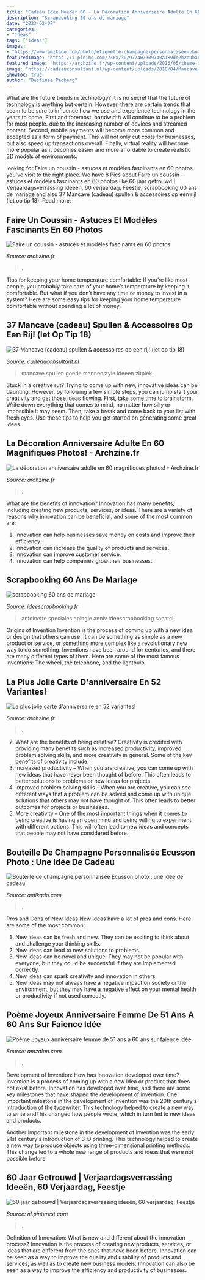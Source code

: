 ```yaml
---
title: "Cadeau Idee Moeder 60 ~ La Décoration Anniversaire Adulte En 60 Magnifiques Photos!"
description: "Scrapbooking 60 ans de mariage"
date: "2023-02-07"
categories:
- "ideas"
tags: ["ideas"]
images:
- "https://www.amikado.com/photo/etiquette-champagne-personnalisee-photo-ecusson.jpg"
featuredImage: "https://i.pinimg.com/736x/30/97/40/309740a189dd2b2e9ba6ef93ab50a38e.jpg"
featured_image: "https://archzine.fr/wp-content/uploads/2016/05/theme-anniversaire-deco-pour-anniversaire.jpg"
image: "https://cadeauconsultant.nl/wp-content/uploads/2018/04/Mancave-Spullen.png"
ShowToc: true
author: "Destinee Padberg"
---
```



What are the future trends in technology?
It is no secret that the future of technology is anything but certain. However, there are certain trends that seem to be sure to influence how we use and experience technology in the years to come. 
First and foremost, bandwidth will continue to be a problem for most people. due to the increasing number of devices and streamed content. Second, mobile payments will become more common and accepted as a form of payment. This will not only cut costs for businesses, but also speed up transactions overall. Finally, virtual reality will become more popular as it becomes easier and more affordable to create realistic 3D models of environments.

	

		
looking for Faire un coussin - astuces et modèles fascinants en 60 photos you've visit to the right place. We have 8 Pics about Faire un coussin - astuces et modèles fascinants en 60 photos like 60 jaar getrouwd | Verjaardagsverrassing ideeën, 60 verjaardag, Feestje, scrapbooking 60 ans de mariage and also 37 Mancave (cadeau) spullen &amp; accessoires op een rij! (let op tip 18). Read more:
		
    
## Faire Un Coussin - Astuces Et Modèles Fascinants En 60 Photos

<img loading=lazy src="http://archzine.fr/wp-content/uploads/2016/12/faire-un-coussin-hibou-heureux-en-gris-pour-une-décoration-boheme.jpg" onerror="this.onerror=null;this.src='https://tse3.mm.bing.net/th?id=OIP.OYG8WqmrKZkVo0S8yXMBewHaJ5&amp;pid=15.1';" alt="Faire un coussin - astuces et modèles fascinants en 60 photos">

_Source: archzine.fr_

>. 

	

Tips for keeping your home temperature comfortable:
If you’re like most people, you probably take care of your home’s temperature by keeping it comfortable. But what if you don’t have any time or money to invest in a system? Here are some easy tips for keeping your home temperature comfortable without spending a lot of money.

    
## 37 Mancave (cadeau) Spullen &amp; Accessoires Op Een Rij! (let Op Tip 18)

<img loading=lazy src="https://cadeauconsultant.nl/wp-content/uploads/2018/04/Mancave-Spullen.png" onerror="this.onerror=null;this.src='https://tse1.mm.bing.net/th?id=OIP.ReCV6IV7GCDpp_2LRlR9YAHaEi&amp;pid=15.1';" alt="37 Mancave (cadeau) spullen &amp; accessoires op een rij! (let op tip 18)">

_Source: cadeauconsultant.nl_

>mancave spullen goede mannenstyle ideeen zitplek. 

	

Stuck in a creative rut? Trying to come up with new, innovative ideas can be daunting. However, by following a few simple steps, you can jump start your creativity and get those ideas flowing. First, take some time to brainstorm. Write down everything that comes to mind, no matter how silly or impossible it may seem. Then, take a break and come back to your list with fresh eyes. Use these tips to help you get started on generating some great ideas.

    
## La Décoration Anniversaire Adulte En 60 Magnifiques Photos! - Archzine.fr

<img loading=lazy src="https://archzine.fr/wp-content/uploads/2016/05/theme-anniversaire-deco-pour-anniversaire.jpg" onerror="this.onerror=null;this.src='https://tse4.mm.bing.net/th?id=OIP.90_GyO1nDGSd9v5K2eHC7wHaLH&amp;pid=15.1';" alt="La décoration anniversaire adulte en 60 magnifiques photos! - Archzine.fr">

_Source: archzine.fr_

>. 

	

What are the benefits of innovation?
Innovation has many benefits, including creating new products, services, or ideas. There are a variety of reasons why innovation can be beneficial, and some of the most common are: 
1. Innovation can help businesses save money on costs and improve their efficiency.
2. Innovation can increase the quality of products and services.
3. Innovation can improve customer service.
4. Innovation can help companies grow their businesses.

    
## Scrapbooking 60 Ans De Mariage

<img loading=lazy src="http://www.ideescrapbooking.fr/images/scrapbooking-60-ans-de-mariage_9.jpg" onerror="this.onerror=null;this.src='https://tse4.mm.bing.net/th?id=OIP.YQBHJ2AO6vE0zedVvHv3CwHaHK&amp;pid=15.1';" alt="scrapbooking 60 ans de mariage">

_Source: ideescrapbooking.fr_

>antoinette speciales epingle anniv ideescrapbooking sanatci. 

	

Origins of Invention
Invention is the process of coming up with a new idea or design that others can use. It can be something as simple as a new product or service, or something more complex like a revolutionary new way to do something. Inventions have been around for centuries, and there are many different types of them. Here are some of the most famous inventions: The wheel, the telephone, and the lightbulb.

    
## La Plus Jolie Carte D&#039;anniversaire En 52 Variantes!

<img loading=lazy src="http://archzine.fr/wp-content/uploads/2015/08/1-carte-invitation-anniversaire-carte-d-anniversaire-colorée-carte-anniversaire-jolie-variante-pour-invitation.jpg" onerror="this.onerror=null;this.src='https://tse1.mm.bing.net/th?id=OIP.X2sQ86KAJKTa8IqyRwIZPAHaJ3&amp;pid=15.1';" alt="La plus jolie carte d&#039;anniversaire en 52 variantes!">

_Source: archzine.fr_

>. 

	

2. What are the benefits of being creative?
Creativity is credited with providing many benefits such as increased productivity, improved problem solving skills, and more creativity in general. Some of the key benefits of creativity include: 
1. Increased productivity – When you are creative, you can come up with new ideas that have never been thought of before. This often leads to better solutions to problems or new ideas for projects. 
2. Improved problem solving skills – When you are creative, you can see different ways that a problem can be solved and come up with unique solutions that others may not have thought of. This often leads to better outcomes for projects or businesses. 
3. More creativity – One of the most important things when it comes to being creative is having an open mind and being willing to experiment with different options. This will often lead to new ideas and concepts that people may not have considered before.

    
## Bouteille De Champagne Personnalisée Ecusson Photo : Une Idée De Cadeau

<img loading=lazy src="https://www.amikado.com/photo/etiquette-champagne-personnalisee-photo-ecusson.jpg" onerror="this.onerror=null;this.src='https://tse2.mm.bing.net/th?id=OIP.TC9o6_SZ52bq74J_nXl1dQHaHa&amp;pid=15.1';" alt="Bouteille de champagne personnalisée Ecusson photo : une idée de cadeau">

_Source: amikado.com_

>. 

	

Pros and Cons of New Ideas
New ideas have a lot of pros and cons. Here are some of the most common:
1. New ideas can be fresh and new. They can be exciting to think about and challenge your thinking skills.
2. New ideas can lead to new solutions to problems.
3. New ideas can be novel and unique. They may not be popular with everyone, but they could be successful if they are implemented correctly.
4. New ideas can spark creativity and innovation in others.
5. New ideas may not always have a negative impact on society or the environment, but they may have a negative effect on your mental health or productivity if not used correctly.

    
## Poème Joyeux Anniversaire Femme De 51 Ans A 60 Ans Sur Faience Idée

<img loading=lazy src="https://www.amzalan.com/39638-thickbox_default/poeme-joyeux-anniversaire-femme-de-51-ans-a-60-ans-sur-faience-idee-cadeau-fete-neuf-emballe.jpg" onerror="this.onerror=null;this.src='https://tse2.mm.bing.net/th?id=OIP.ZaCGIh0GZ-4kzYFvS4DM2wHaHa&amp;pid=15.1';" alt="Poème Joyeux anniversaire femme de 51 ans a 60 ans sur faience idée">

_Source: amzalan.com_

>. 

	

Development of Invention: How has innovation developed over time?
Invention is a process of coming up with a new idea or product that does not exist before. Innovation has developed over time, and there are some key milestones that have shaped the development of invention. 
One important milestone in the development of invention was the 20th century's introduction of the typewriter. This technology helped to create a new way to write andThis changed how people wrote, which in turn led to new ideas and products. 

Another important milestone in the development of invention was the early 21st century's introduction of 3-D printing. This technology helped to create a new way to produce objects using three-dimensional printing methods. This change led to a whole new range of products and ideas that were not possible before.

    
## 60 Jaar Getrouwd | Verjaardagsverrassing Ideeën, 60 Verjaardag, Feestje

<img loading=lazy src="https://i.pinimg.com/736x/30/97/40/309740a189dd2b2e9ba6ef93ab50a38e.jpg" onerror="this.onerror=null;this.src='https://tse4.mm.bing.net/th?id=OIP.CppmPb-L6KYzzshKQZ9ZuQHaJ3&amp;pid=15.1';" alt="60 jaar getrouwd | Verjaardagsverrassing ideeën, 60 verjaardag, Feestje">

_Source: nl.pinterest.com_

>. 

	

Definition of Innovation: What is new and different about the innovation process?
Innovation is the process of creating new products, services, or ideas that are different from the ones that have been before. Innovation can be seen as a way to improve the quality and usability of products and services, as well as to create new business models. Innovation can also be seen as a way to improve the efficiency and productivity of businesses.

